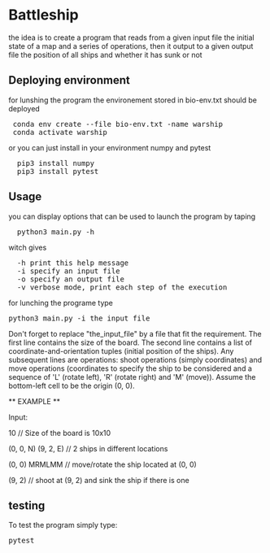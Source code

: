 # Battleship
the idea is to create a program that reads from a given input file the initial state of a map and a series of operations, 
then it output to a given output file the position of all ships and whether it has sunk or not

## Deploying environment
for lunshing the program the environement stored in bio-env.txt should be deployed 
<pre>
 conda env create --file bio-env.txt -name warship
 conda activate warship
</pre>
or you can just install in your environment numpy and pytest
<pre>
  pip3 install numpy
  pip3 install pytest
</pre>
## Usage
you can display options that can be used to launch the program by taping
<pre>
  python3 main.py -h
</pre>
witch gives
<pre>
  -h print this help message
  -i specify an input file 
  -o specify an output file
  -v verbose mode, print each step of the execution
</pre>
for lunching the programe type
<pre>
python3 main.py -i the_input_file
</pre>
Don't forget to replace "the_input_file" by a file that fit the requirement.
The first line contains the size of the board. The second line contains a list of
coordinate-and-orientation tuples (initial position of the ships). Any subsequent lines are
operations: shoot operations (simply coordinates) and move operations (coordinates to specify
the ship to be considered and a sequence of 'L' (rotate left), 'R' (rotate right) and 'M' (move)).
Assume the bottom-left cell to be the origin (0, 0).

** EXAMPLE **

Input:

  10                      // Size of the board is 10x10

  (0, 0, N) (9, 2, E)     // 2 ships in different locations

  (0, 0) MRMLMM           // move/rotate the ship located at (0, 0)

  (9, 2)                  // shoot at (9, 2) and sink the ship if there is one
## testing 
To test the program simply type:
<pre>
pytest
</pre>

